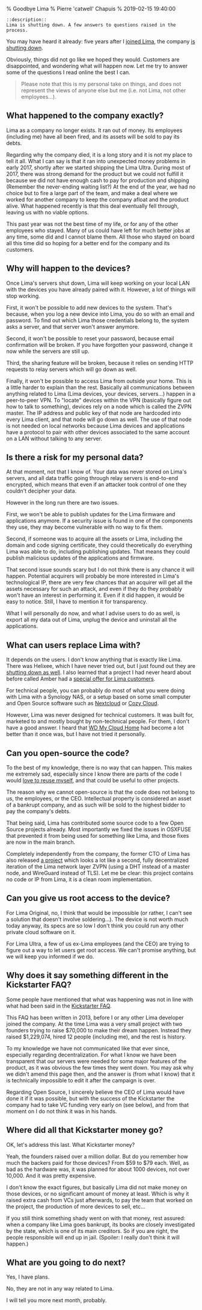 % Goodbye Lima
% Pierre 'catwell' Chapuis
% 2019-02-15 19:40:00

    ::description::
    Lima is shutting down. A few answers to questions raised in the process.

You may have heard it already: five years after I [joined Lima](https://blog.separateconcerns.com/2013-12-12-infinity-beyond.html), the company [is shutting down](https://medium.com/@MeetLima/this-time-its-goodbye-5573a97be7d4).

Obviously, things did not go like we hoped they would. Customers are disappointed, and wondering what will happen now. Let me try to answer some of the questions I read online the best I can.

> Please note that this is my personal take on things, and does not represent the views of anyone else but me (i.e. not Lima, not other employees...).

## What happened to the company exactly?

Lima as a company no longer exists. It ran out of money. Its employees (including me) have all been fired, and its assets will be sold to pay its debts.

Regarding why the company died, it is a long story and it is not my place to tell it all. What I can say is that it ran into unexpected money problems in early 2017, shortly after we started shipping the Lima Ultra. During most of 2017, there was strong demand for the product but we could not fulfill it because we did not have enough cash to pay for production and shipping (Remember the never-ending waiting list?) At the end of the year, we had no choice but to fire a large part of the team, and make a deal where we worked for another company to keep the company afloat and the product alive. What happened recently is that this deal eventually fell through, leaving us with no viable options.

This past year was not the best time of my life, or for any of the other employees who stayed. Many of us could have left for much better jobs at any time, some did and I cannot blame them. All those who stayed on board all this time did so hoping for a better end for the company and its customers.

## Why will happen to the devices?

Once Lima's servers shut down, Lima will keep working on your local LAN with the devices you have already paired with it. However, a lot of things will stop working.

First, it won't be possible to add new devices to the system. That's because, when you log a new device into Lima, you do so with an email and password. To find out which Lima those credentials belong to, the system asks a server, and that server won't answer anymore.

Second, it won't be possible to reset your password, because email confirmation will be broken. If you have forgotten your password, change it now while the servers are still up.

Third, the sharing feature will be broken, because it relies on sending HTTP requests to relay servers which will go down as well.

Finally, it won't be possible to access Lima from outside your home. This is a little harder to explain than the rest. Basically all communications between anything related to Lima (Lima devices, your devices, servers...) happen in a peer-to-peer VPN. To "locate" devices within the VPN (basically figure out how to talk to something), devices rely on a node which is called the ZVPN master. The IP address and public key of that node are hardcoded into every Lima client, and that node will go down as well. The use of that node is not needed on local networks because Lima devices and applications have a protocol to pair with other devices associated to the same account on a LAN without talking to any server.

## Is there a risk for my personal data?

At that moment, not that I know of. Your data was never stored on Lima's servers, and all data traffic going through relay servers is end-to-end encrypted, which means that even if an attacker took control of one they couldn't decipher your data.

However in the long run there are two issues.

First, we won't be able to publish updates for the Lima firmware and applications anymore. If a security issue is found in one of the components they use, they may become vulnerable with no way to fix them.

Second, if someone was to acquire all the assets or Lima, including the domain and code signing certificate, they could theoretically do everything Lima was able to do, including publishing updates. That means they could publish malicious updates of the applications and firmware.

That second issue sounds scary but I do not think there is any chance it will happen. Potential acquirers will probably be more interested in Lima's technological IP, there are very few chances that an acquirer will get all the assets necessary for such an attack, and even if they do they probably won't have an interest in performing it. Even if it did happen, it would be easy to notice. Still, I have to mention it for transparency.

What I will personally do now, and what I advise users to do as well, is export all my data out of Lima, unplug the device and uninstall all the applications.

## What can users replace Lima with?

It depends on the users. I don't know anything that is exactly like Lima. There was Helixee, which I have never tried out, but I just found out they are [shutting down as well](http://www.helixee.me/end-of-adventure/). I also learned that a project I had never heard about before called Amber had a [special offer for Lima customers](https://www.myamberlife.com/news/an-open-letter-to-lima-customers/).

For technical people, you can probably do most of what you were doing with Lima with a Synology NAS, or a setup based on some small computer and Open Source software such as [Nextcloud](https://nextcloud.com) or [Cozy Cloud](https://cozy.io).

However, Lima was never designed for technical customers. It was built for, marketed to and mostly bought by non-technical people. For them, I don't have a good answer. I heard that [WD My Cloud Home](https://mycloud.com) had become a lot better than it once was, but I have not tried it personally.

## Can you open-source the code?

To the best of my knowledge, there is no way that can happen. This makes me extremely sad, especially since I know there are parts of the code I would [love to reuse myself](http://lua-users.org/lists/lua-l/2018-11/msg00418.html), and that could be useful to other projects.

The reason why we cannot open-source is that the code does not belong to us, the employees, or the CEO. Intellectual property is considered an asset of a bankrupt company, and as such will be sold to the highest bidder to pay the company's debts.

That being said, Lima has contributed some source code to a few Open Source projects already. Most importantly we fixed the issues in OSXFUSE that prevented it from being used for something like Lima, and those fixes are now in the main branch.

Completely independently from the company, the former CTO of Lima has also released [a project](https://github.com/gawen/wirehub) which looks a lot like a second, fully decentralized iteration of the Lima network layer ZVPN (using a DHT instead of a master node, and WireGuard instead of TLS). Let me be clear: this project contains no code or IP from Lima, it is a clean room implementation.

## Can you give us root access to the device?

For Lima Original, no, I think that would be impossible (or rather, I can't see a solution that doesn't involve soldering...). The device is not worth much today anyway, its specs are so low I don't think you could run any other private cloud software on it.

For Lima Ultra, a few of us ex-Lima employees (and the CEO) are trying to figure out a way to let users get root access. We can't promise anything, but we will keep you informed if we do.

## Why does it say something different in the Kickstarter FAQ?

Some people have mentioned that what was happening was not in line with what had been said in the [Kickstarter FAQ](https://www.kickstarter.com/projects/cloud-guys/plug-the-brain-of-your-devices/faqs#project_faq_62443).

This FAQ has been written in 2013, before I or any other Lima developer joined the company. At the time Lima was a very small project with two founders trying to raise $70,000 to make their dream happen. Instead they raised $1,229,074, hired 12 people (including me), and the rest is history.

To my knowledge we have not communicated like that ever since, especially regarding decentralization. For what I know we have been transparent that our servers were needed for some major features of the product, as it was obvious the few times they went down. You may ask why we didn't amend this page then, and the answer is (from what I know) that it is technically impossible to edit it after the campaign is over.

Regarding Open Source, I sincerely believe the CEO of Lima would have done it if it was possible, but with the success of the Kickstarter the company had to take VC funding very early on (see below), and from that moment on I do not think it was in his hands.

## Where did all that Kickstarter money go?

OK, let's address this last. What Kickstarter money?

Yeah, the founders raised over a million dollar. But do you remember how much the backers paid for those devices? From $59 to $79 each. Well, as bad as the hardware was, it was planned for about 1000 devices, not over 10,000. And it was pretty expensive.

I don't know the exact figures, but basically Lima did not make money on those devices, or no significant amount of money at least. Which is why it raised extra cash from VCs just afterwards, to pay the team that worked on the project, the production of more devices to sell, etc...

If you still think something shady went on with that money, rest assured: when a company like Lima goes bankrupt, its books are closely investigated by the state, which is one of its main creditors. So if you are right, the people responsible will end up in jail. (Spoiler: I really don't think it will happen.)

## What are you going to do next?

Yes, I have plans.

No, they are not in any way related to Lima.

I will tell you more next month, probably.
